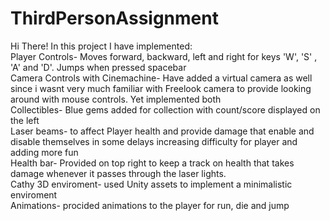 # ThirdPersonAssignment
Hi There! In this project I have implemented:<br>
Player Controls- Moves forward, backward, left and right for keys 'W', 'S' , 'A' and 'D'. Jumps when pressed spacebar<br>
Camera Controls with Cinemachine- Have added a virtual camera as well since i wasnt very much familiar with Freelook camera to provide looking around with mouse controls. Yet implemented both<br>
Collectibles- Blue gems added for collection with count/score displayed on the left<br>
Laser beams- to affect Player health and provide damage that enable and disable themselves in some delays increasing difficulty for player and adding more fun<br>
Health bar- Provided on top right to keep a track on health that takes damage whenever it passes through the laser lights.<br>
Cathy 3D enviroment- used Unity assets to implement a minimalistic enviroment<br>
Animations- procided animations to the player for run, die and jump<br>
